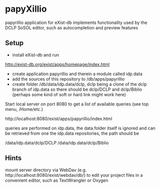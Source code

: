 # papyXillio

papyrillio application for eXist-db
implements functionality used by the DCLP SoSOL editor, such as autocompletion and preview features

## Setup

* install eXist-db and run

http://exist-db.org/exist/apps/homepage/index.html

* create application papyrillio and therein a module called idp.data
* add the sources of this repository to /db/apps/papyrillio
* create folder /db/data/idp.data/dclp, dclp being a clone of the dclp branch of idp.data so there should be dclp/DCLP and dclp/Biblio (perhaps some kind of soft or hard link might work here)

Start local server on port 8080 to get a list of available queries (see top menu, /Home/etc.)

http://localhost:8080/exist/apps/papyrillio/index.html

queries are performed on idp.data, the data.folder itself is ignored and can be retrieved from one the idp.data repositories, the path should be

/data/idp.data/dclp/DCLP
/data/idp.data/dclp/Biblio

## Hints

mount server directory via WebDav (e.g. http://localhost:8080/exist/webdav/db/) to edit your project files in a convenient editor, such as TextWrangler or Oxygen